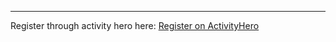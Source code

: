 ---

Register through activity hero here:
<a class="ah-widget" href="https://www.activityhero.com/biz/94419-mighty-kids-bothell-wa?aht_cam=schedule-widget&aht_src=62927" data-id="3518">Register on ActivityHero</a> <script src="//www.activityhero.com/widget.js?v=1579653307"></script> 
